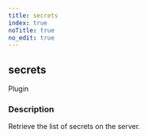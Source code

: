 ```yaml
---
title: secrets
index: true
noTitle: true
no_edit: true
---
```




<div class="vql_item"></div>


## secrets
<span class='vql_type label label-warning pull-right page-header'>Plugin</span>


### Description

Retrieve the list of secrets on the server.

